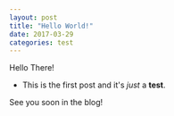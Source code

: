 ```yaml
---
layout: post
title: "Hello World!"
date: 2017-03-29
categories: test
---
```

Hello There! 

* This is the first post and it's *just* a **test**.

See you soon in the blog!
